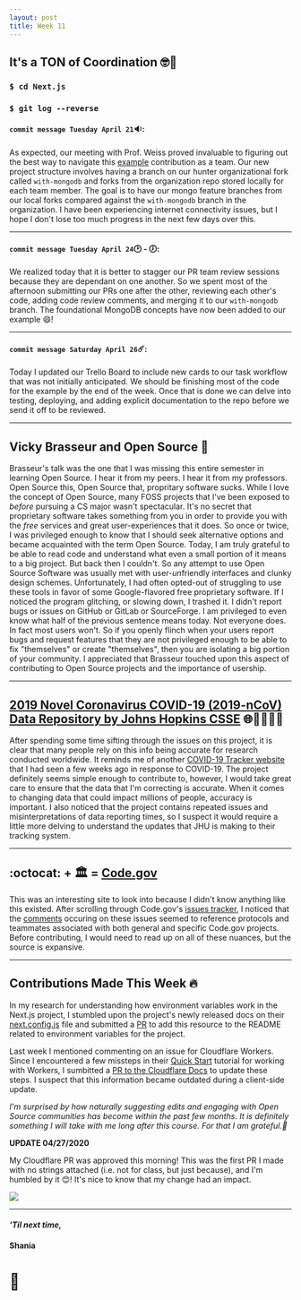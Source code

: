 ```yaml
---
layout: post
title: Week 11
---
```


## It's a TON of Coordination :nerd_face::tennis:

### `$ cd Next.js`

### `$ git log --reverse`

#### `commit message Tuesday April 21`:sound::

As expected, our meeting with Prof. Weiss proved invaluable to figuring out the best way to navigate this [example](https://github.com/zeit/next.js/tree/canary/examples) contribution as a team. Our new project structure involves having a branch on our hunter organizational fork called `with-mongodb` and forks from the organization repo stored locally for each team member. The goal is to have our mongo feature branches from our local forks compared against the `with-mongodb` branch in the organization. I have been experiencing internet connectivity issues, but I hope I don't lose too much progress in the next few days over this.

---

#### `commit message Tuesday April 24`:clock2: - :clock7::

We realized today that it is better to stagger our PR team review sessions because they are dependant on one another. So we spent most of the afternoon submitting our PRs one after the other, reviewing each other's code, adding code review comments, and merging it to our `with-mongodb` branch. The foundational MongoDB concepts have now been added to our example :smile:!

---

#### `commit message Saturday April 26`:comet::

Today I updated our Trello Board to include new cards to our task workflow that was not initially anticipated. We should be finishing most of the code for the example by the end of the week. Once that is done we can delve into testing, deploying, and adding explicit documentation to the repo before we send it off to be reviewed.

---

## Vicky Brasseur and Open Source :raised_hands:

Brasseur's talk was the one that I was missing this entire semester in learning Open Source. I hear it from my peers. I hear it from my professors. Open Source this, Open Source that, propritary software sucks. While I love the concept of Open Source, many FOSS projects that I've been exposed to *before* pursuing a CS major wasn't spectacular. It's no secret that proprietary software takes something from you in order to provide you with the *free* services and great user-experiences that it does. So once or twice, I was privileged enough to know that I should seek alternative options and became acquainted with the term Open Source. Today, I am truly grateful to be able to read code and understand what even a small portion of it means to a big project. But back then I couldn't. So any attempt to use Open Source Software was usually met with user-*un*friendly interfaces and clunky design schemes. Unfortunately, I had often opted-out of struggling to use these tools in favor of some Google-flavored free proprietary software. If I noticed the program glitching, or slowing down, I trashed it. I didn't report bugs or issues on GitHub or GitLab or SourceForge. I am privileged to even know what half of the previous sentence means today. Not everyone does. In fact most users won't. So if you openly flinch when your users report bugs and request features that they are not privileged enough to be able to fix "themselves" or create "themselves", then you are isolating a big portion of your community. I appreciated that Brasseur touched upon this aspect of contributing to Open Source projects and the importance of usership.

---

## [2019 Novel Coronavirus COVID-19 (2019-nCoV) Data Repository by Johns Hopkins CSSE](https://github.com/CSSEGISandData/COVID-19) :globe_with_meridians::woman_health_worker::woman_scientist:

After spending some time sifting through the issues on this project, it is clear that many people rely on this info being accurate for research conducted worldwide. It reminds me of another [COVID-19 Tracker website](https://ncov2019.live/) that I had seen a few weeks ago in response to COVID-19. The project definitely seems simple enough to contribute to, however, I would take great care to ensure that the data that I'm correcting is accurate. When it comes to changing data that could impact millions of people, accuracy is important. I also noticed that the project contains repeated issues and misinterpretations of data reporting times, so I suspect it would require a little more delving to understand the updates that JHU is making to their tracking system.  

---

## :octocat: + :classical_building: = [Code.gov](https://code.gov/)

This was an interesting site to look into because I didn't know anything like this existed. After scrolling through Code.gov's [issues tracker](https://code.gov/open-tasks), I noticed that the [comments](https://github.com/Code-dot-mil/code.mil/issues/186) occuring on these issues seemed to reference protocols and teammates associated with both general and specific Code.gov projects. Before contributing, I would need to read up on all of these nuances, but the source is expansive.

---

## Contributions Made This Week :fire:

In my research for understanding how environment variables work in the Next.js project, I stumbled upon the project's newly released docs on their [next.config.js](https://nextjs.org/docs/api-reference/next.config.js/introduction) file and submitted a [PR](https://github.com/zeit/next.js/pull/12153) to add this resource to the README related to environment variables for the project.

Last week I mentioned commenting on an issue for Cloudflare Workers. Since I encountered a few missteps in their [Quick Start](https://developers.cloudflare.com/workers/quickstart) tutorial for working with Workers, I sumbitted a [PR to the Cloudflare Docs](https://github.com/cloudflare/workers-docs/pull/752) to update these steps. I suspect that this information became outdated during a client-side update.

*I'm surprised by how naturally suggesting edits and engaging with Open Source communities has become within the past few months. It is definitely something I will take with me long after this course. For that I am grateful.:green_heart:*

**UPDATE 04/27/2020**

My Cloudflare PR was approved this morning! This was the first PR I made with no strings attached (i.e. not for class, but just because), and I'm humbled by it :blush:! It's nice to know that my change had an impact. 

<img src="https://hunter-college-ossd-spr-2020.github.io/sdhani-weekly/assets/cloudflare-PR.png">

---

#### *'Til next time,*
#### Shania
# :mushroom:
